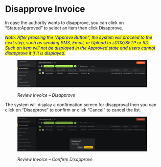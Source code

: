 # Disapprove Invoice

In case the authority wants to disapprove, you can click on “Status:Approved” to select an item then click Disapprove.

_<mark style="color:blue;">Note: After pressing the "Approve Button", the system will proceed to the next step, such as sending SMS, Email, or Upload to zDOX/SFTP or RD. Such an item will not be displayed in the Approved state and users cannot disapprove it if it is displayed.</mark>_

<figure><img src="../../.gitbook/assets/image (90).png" alt=""><figcaption><p><em>Review Invoice – Disapprove</em></p></figcaption></figure>

The system will display a confirmation screen for disapproval then you can click on “Disapprove” to confirm or click “Cancel” to cancel the list.

<figure><img src="../../.gitbook/assets/image (86).png" alt=""><figcaption><p><em>Review Invoice – Confirm Disapprove</em></p></figcaption></figure>
